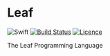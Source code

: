 # Leaf

![Swift](http://img.shields.io/badge/swift-3.0-brightgreen.svg)
[![Build Status](https://travis-ci.org/leaf-lang/leaf.svg?branch=master)](https://travis-ci.org/leaf-lang/leaf)
[![Licence](https://img.shields.io/badge/license-Apache--2.0-blue.svg)](https://github.com/leaf-lang/leaf/blob/master/LICENSE)

The Leaf Programming Language
